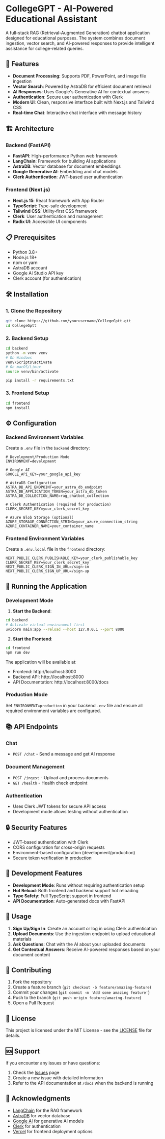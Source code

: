 # CollegeGPT - AI-Powered Educational Assistant

A full-stack RAG (Retrieval-Augmented Generation) chatbot application designed for educational purposes. The system combines document ingestion, vector search, and AI-powered responses to provide intelligent assistance for college-related queries.

## 🚀 Features

- **Document Processing**: Supports PDF, PowerPoint, and image file ingestion
- **Vector Search**: Powered by AstraDB for efficient document retrieval
- **AI Responses**: Uses Google's Generative AI for contextual answers
- **Authentication**: Secure user authentication with Clerk
- **Modern UI**: Clean, responsive interface built with Next.js and Tailwind CSS
- **Real-time Chat**: Interactive chat interface with message history

## 🏗️ Architecture

### Backend (FastAPI)

- **FastAPI**: High-performance Python web framework
- **LangChain**: Framework for building AI applications
- **AstraDB**: Vector database for document embeddings
- **Google Generative AI**: Embedding and chat models
- **Clerk Authentication**: JWT-based user authentication

### Frontend (Next.js)

- **Next.js 15**: React framework with App Router
- **TypeScript**: Type-safe development
- **Tailwind CSS**: Utility-first CSS framework
- **Clerk**: User authentication and management
- **Radix UI**: Accessible UI components

## 📋 Prerequisites

- Python 3.8+
- Node.js 18+
- npm or yarn
- AstraDB account
- Google AI Studio API key
- Clerk account (for authentication)

## 🛠️ Installation

### 1. Clone the Repository

```bash
git clone https://github.com/yourusername/CollegeGptt.git
cd CollegeGptt
```

### 2. Backend Setup

```bash
cd backend
python -m venv venv
# On Windows
venv\Scripts\activate
# On macOS/Linux
source venv/bin/activate

pip install -r requirements.txt
```

### 3. Frontend Setup

```bash
cd frontend
npm install
```

## ⚙️ Configuration

### Backend Environment Variables

Create a `.env` file in the `backend` directory:

```env
# Development/Production Mode
ENVIRONMENT=development

# Google AI
GOOGLE_API_KEY=your_google_api_key

# AstraDB Configuration
ASTRA_DB_API_ENDPOINT=your_astra_db_endpoint
ASTRA_DB_APPLICATION_TOKEN=your_astra_db_token
ASTRA_DB_COLLECTION_NAME=rag_chatbot_collection

# Clerk Authentication (required for production)
CLERK_SECRET_KEY=your_clerk_secret_key

# Azure Blob Storage (optional)
AZURE_STORAGE_CONNECTION_STRING=your_azure_connection_string
AZURE_CONTAINER_NAME=your_container_name
```

### Frontend Environment Variables

Create a `.env.local` file in the `frontend` directory:

```env
NEXT_PUBLIC_CLERK_PUBLISHABLE_KEY=your_clerk_publishable_key
CLERK_SECRET_KEY=your_clerk_secret_key
NEXT_PUBLIC_CLERK_SIGN_IN_URL=/sign-in
NEXT_PUBLIC_CLERK_SIGN_UP_URL=/sign-up
```

## 🚀 Running the Application

### Development Mode

1. **Start the Backend**:

```bash
cd backend
# Activate virtual environment first
uvicorn main:app --reload --host 127.0.0.1 --port 8000
```

2. **Start the Frontend**:

```bash
cd frontend
npm run dev
```

The application will be available at:

- Frontend: http://localhost:3000
- Backend API: http://localhost:8000
- API Documentation: http://localhost:8000/docs

### Production Mode

Set `ENVIRONMENT=production` in your backend `.env` file and ensure all required environment variables are configured.

## 📚 API Endpoints

### Chat

- `POST /chat` - Send a message and get AI response

### Document Management

- `POST /ingest` - Upload and process documents
- `GET /health` - Health check endpoint

### Authentication

- Uses Clerk JWT tokens for secure API access
- Development mode allows testing without authentication

## 🔒 Security Features

- JWT-based authentication with Clerk
- CORS configuration for cross-origin requests
- Environment-based configuration (development/production)
- Secure token verification in production

## 🧪 Development Features

- **Development Mode**: Runs without requiring authentication setup
- **Hot Reload**: Both frontend and backend support hot reloading
- **Type Safety**: Full TypeScript support in frontend
- **API Documentation**: Auto-generated docs with FastAPI

## 📱 Usage

1. **Sign Up/Sign In**: Create an account or log in using Clerk authentication
2. **Upload Documents**: Use the ingestion endpoint to upload educational materials
3. **Ask Questions**: Chat with the AI about your uploaded documents
4. **Get Contextual Answers**: Receive AI-powered responses based on your document content

## 🤝 Contributing

1. Fork the repository
2. Create a feature branch (`git checkout -b feature/amazing-feature`)
3. Commit your changes (`git commit -m 'Add some amazing feature'`)
4. Push to the branch (`git push origin feature/amazing-feature`)
5. Open a Pull Request

## 📄 License

This project is licensed under the MIT License - see the [LICENSE](LICENSE) file for details.

## 🆘 Support

If you encounter any issues or have questions:

1. Check the [Issues](https://github.com/yourusername/CollegeGptt/issues) page
2. Create a new issue with detailed information
3. Refer to the API documentation at `/docs` when the backend is running

## 🙏 Acknowledgments

- [LangChain](https://langchain.com/) for the RAG framework
- [AstraDB](https://astra.datastax.com/) for vector database
- [Google AI](https://ai.google.dev/) for generative AI models
- [Clerk](https://clerk.dev/) for authentication
- [Vercel](https://vercel.com/) for frontend deployment options
